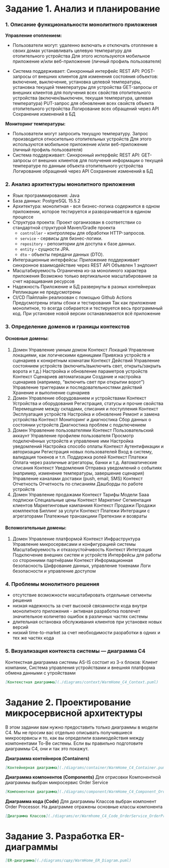 # Задание 1. Анализ и планирование

### 1. Описание функциональности монолитного приложения

**Управление отоплением:**

- Пользователи могут:
    удаленно включать и отключать отопление в своих домах
    устанавливать целевую температуру для отопительного устройства 
    Для этого используются мобильное приложение и/или веб-приложение (личный профиль пользователя) 

- Система поддерживает:
    Синхронный интерфейс REST API:
        POST-запросы от внешних клиентов для изменения состояния объектов: включение, выключение, установка целевой температуры, установка текущей темепературы для устройства
        GET-запросы от внешних клиентов для получения всех свойствв отопительного устройства (включен/выключен, текущая температура, целевая температура)
        PUT-запрос для обновления всех свойств объекта отопительного устройства
    Логирование всех обращений через API 
    Сохранение изменений в БД

**Мониторинг температуры:**

- Пользователи могут запросить текущую температуру. Запрос производится относительно отопительных устройств
    Для этого используются мобильное приложение и/или веб-приложение (личный профиль пользователя) 
- Система поддерживает:
     Синхронный интерфейс REST API:
         GET-запросы от внешних клиентов для получения информации о текущей температуре по данным объекта отопительного устройства 
    Логирование обращений через API
    Сохранение изменений в БД    

### 2. Анализ архитектуры монолитного приложения


- Язык программирования: Java
- База данных: PostgreSQL 15.5.2
- Архитектура: монолитная - вся бизнес-логика содержится в одном приложении, которое тестируется и разворачивается в едином процессе
- Структура проекта:
    Проект организован в соответствии со стандартной структурой Maven/Gradle проекта
    - `controller` - контроллеры для обработки HTTP-запросов.
    - `service` - сервисы для бизнес-логики.
    - `repository` - репозитории для доступа к базе данных.
    - `entity` - сущности JPA.
    - `dto` - объекты передачи данных (DTO).
- Интеграционные интерфейсы:
    Приложение поддерживает синхронное взаимодействие через REST API
    Объявлен 1 эндпоинт
- Масштабируемость
    Ограничена из-за монолиного характера приложения
    Возможно только вертикальное масштабирование за счет наращивания ресурсов
- Надежность
    Приложение и БД развернуты в разных контейнерах
    Репликации не предусмотрены
- CI/CD
    Пайплайн реализован с помощью Github Actions
    Предусмотрены этапы сбоки и тестирования
    Так как приложение монолитное, то всегда собирается и тестируется весь программный код. При установке новой версии останавливается всё приложение 


### 3. Определение доменов и границы контекстов

#### Основные домены:

1. Домен Управление умным домом
    Контекст Локаций
        Управление локациями, как логическими единицами
	    Привязка устройств и сценариев к конкретным комнатам
    Контекст Действий
        Управление состоянием устройств (включить/выключить свет, открыть/закрыть ворота и т.д.)
	    Настройка и обновление параметров устройств
    Контекст Сценариев автоматизации
        Создание и настройка сценариев (например, “включить свет при открытии ворот”)
        Управление триггерами и последовательностями действий
        Хранение и выполнение сценариев
2. Домен Управление оборудованием и устройствами
    Контекст Устройства и оборудования
        Регистрация, статусы и прочие свойства
        Перемещение между складами, списания и поступления
    Контекст Эксплуатация устройств
        Настройка и обновление
        Ремонт и замена устройства
    Контекст Мониторинг и диагностика
        Сбор данных о состоянии устройств
        Диагностика проблем с подключением
3. Домен Управление пользователями
    Контекст Пользовательский аккаунт
        Управление профилем пользователя
        Просмотр подключённых устройств и управление ими
        Настройка уведомлений
        Настройка способо оплаты
    Контекст Аутентификации и авторизации
        Регистрация новых пользователей
        Вход в систему, валидация токенов и т.п.
        Поддержка ролей
    Контекст Платежи
        Оплата через различные агрегаторы, банки и т.д.
        Автоматические списания
    Контекст Уведомления
        Отправка уведомлений о событиях (например, изменение температуры, завершение сценария)
        Управление каналами доставки (push, email, SMS)
    Контекст Отчетность
        Отчетность по списаниям
        Дашборды по работе устройств
4. Домен Управление продажами
    Контекст Тарифы
        Модели Saaa подписки
        Специальные цены
    Контекст Маркетинг
        Сегментация клиентов
        Маркетинговые кампаниия
    Контекст Продажи
        Продажи комлпектов
        Биллинг за услуги
    Контекст Платежи
        Интеграции с агрегаторами
        Платежные транзакциии
        Претензии и возвраты

#### Вспомогательные домены:

1. Домен Управление платформой
    Контекст Инфраструктура
        Управление микросервисами и конфигурацией системы
        Масштабируемость и отказоустойчивость
    Контекст Интеграция
        Подключение внешних систем и устройств
        Интерфейсы для работы со сторонними партнёрами
    Контекст Информационная безопасность
        Шифрование данных, управление токенами
        Логи безопасности и управление доступом    


### **4. Проблемы монолитного решения**

- отсутствие возможности масштабировать отдельные сегменты решения
- низкая надежность за счет высокой связанности кода внутри монолитного приложения - активная разработка повлечет значительное количетво ошибок в различных частях системы
- длительная остановка обслуживания клиентов при установке новых версий
- низкий time-to-market за счет необходимости разработки в одних и тех же частях кода


### 5. Визуализация контекста системы — диаграмма С4

Контекстная диаграмма системы AS-IS состоит из 3-х блоков: Клиент компании, Система управления устройствами и внешняя платформа обмена данными с утройствами

```markdown
[Контекстная диаграмма](./diagrams/context/WarmHome_C4_Context.puml)
```
# Задание 2. Проектирование микросервисной архитектуры

В этом задании вам нужно предоставить только диаграммы в модели C4. Мы не просим вас отдельно описывать получившиеся микросервисы и то, как вы определили взаимодействия между компонентами To-Be системы. Если вы правильно подготовите диаграммы C4, они и так это покажут.

**Диаграмма контейнеров (Containers)**

```markdown
[Контейнерная диаграмма](./diagrams/container/WarmHome_C4_Container.puml)
```

**Диаграмма компонентов (Components)**
Для отрисовки Компонентной диаграммы выбран микросервис Order Service

```markdown
[Компонентная диаграмма](./diagrams/component/WarmHome_C4_Component_OrderService.puml)
```

**Диаграмма кода (Code)**
Для диаграммы Классов выбран компонент Order Processor. На диаграмме отражены основные классы компонента

```markdown
[Диаграмма Классов](./diagrams/er/Warmhome_C4_Code_OrderService_OrderProcessor.puml)
```

# Задание 3. Разработка ER-диаграммы

```markdown
[ER-диаграмма](./diagrams/сщву/WarmHome_ER_Diagram.puml)
```
